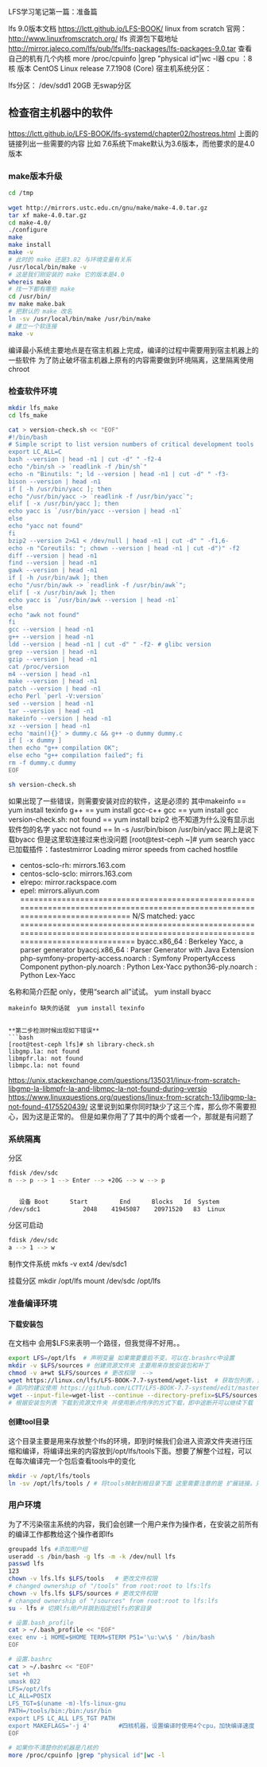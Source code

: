 LFS学习笔记第一篇：准备篇

lfs 9.0版本文档 https://lctt.github.io/LFS-BOOK/
linux from scratch 官网： http://www.linuxfromscratch.org/
lfs 资源包下载地址 http://mirror.jaleco.com/lfs/pub/lfs/lfs-packages/lfs-packages-9.0.tar
查看自己的机有几个内核  more /proc/cpuinfo |grep "physical id"|wc -l器
cpu ：8核 版本 CentOS Linux release 7.7.1908 (Core)
宿主机系统分区：

lfs分区： /dev/sdd1 20GB 无swap分区


## 检查宿主机器中的软件

https://lctt.github.io/LFS-BOOK/lfs-systemd/chapter02/hostreqs.html
上面的链接列出一些需要的内容 比如 7.6系统下make默认为3.6版本，而他要求的是4.0版本
### make版本升级
```bash
cd /tmp
 
wget http://mirrors.ustc.edu.cn/gnu/make/make-4.0.tar.gz
tar xf make-4.0.tar.gz 
cd make-4.0/
./configure 
make
make install
make -v
# 此时的 make 还是3.82 与环境变量有关系
/usr/local/bin/make -v
# 这是我们刚安装的 make 它的版本是4.0
whereis make
# 找一下都有哪些 make
cd /usr/bin/
mv make make.bak
# 把默认的 make 改名 
ln -sv /usr/local/bin/make /usr/bin/make
# 建立一个软连接
make -v
```
编译最小系统主要地点是在宿主机器上完成，编译的过程中需要用到宿主机器上的一些软件 
为了防止破坏宿主机器上原有的内容需要做到环境隔离，这里隔离使用chroot


### 检查软件环境
```bash
mkdir lfs_make
cd lfs_make

cat > version-check.sh << "EOF"
#!/bin/bash
# Simple script to list version numbers of critical development tools
export LC_ALL=C
bash --version | head -n1 | cut -d" " -f2-4
echo "/bin/sh -> `readlink -f /bin/sh`"
echo -n "Binutils: "; ld --version | head -n1 | cut -d" " -f3-
bison --version | head -n1
if [ -h /usr/bin/yacc ]; then
echo "/usr/bin/yacc -> `readlink -f /usr/bin/yacc`";
elif [ -x /usr/bin/yacc ]; then
echo yacc is `/usr/bin/yacc --version | head -n1`
else
echo "yacc not found"
fi
bzip2 --version 2>&1 < /dev/null | head -n1 | cut -d" " -f1,6-
echo -n "Coreutils: "; chown --version | head -n1 | cut -d")" -f2
diff --version | head -n1
find --version | head -n1
gawk --version | head -n1
if [ -h /usr/bin/awk ]; then
echo "/usr/bin/awk -> `readlink -f /usr/bin/awk`";
elif [ -x /usr/bin/awk ]; then
echo yacc is `/usr/bin/awk --version | head -n1`
else
echo "awk not found"
fi
gcc --version | head -n1
g++ --version | head -n1
ldd --version | head -n1 | cut -d" " -f2- # glibc version
grep --version | head -n1
gzip --version | head -n1
cat /proc/version
m4 --version | head -n1
make --version | head -n1
patch --version | head -n1
echo Perl `perl -V:version`
sed --version | head -n1
tar --version | head -n1
makeinfo --version | head -n1
xz --version | head -n1
echo 'main(){}' > dummy.c && g++ -o dummy dummy.c
if [ -x dummy ]
then echo "g++ compilation OK";
else echo "g++ compilation failed"; fi
rm -f dummy.c dummy
EOF

sh version-check.sh
```
如果出现了一些错误，则需要安装对应的软件，这是必须的
其中makeinfo == yum install texinfo
    g++ == yum install gcc-c++
    gcc == yum install gcc
 version-check.sh: not found == yum install bzip2 也不知道为什么没有显示出软件包的名字
    yacc not found == ln -s /usr/bin/bison /usr/bin/yacc  网上是说下载byacc 但是这里软连接过来也没问题
[root@test-ceph ~]# yum search yacc
已加载插件：fastestmirror
Loading mirror speeds from cached hostfile
 * centos-sclo-rh: mirrors.163.com
 * centos-sclo-sclo: mirrors.163.com
 * elrepo: mirror.rackspace.com
 * epel: mirrors.aliyun.com
============================================================================================================================== N/S matched: yacc ===============================================================================================================================
byacc.x86_64 : Berkeley Yacc, a parser generator
byaccj.x86_64 : Parser Generator with Java Extension
php-symfony-property-access.noarch : Symfony PropertyAccess Component
python-ply.noarch : Python Lex-Yacc
python36-ply.noarch : Python Lex-Yacc

  名称和简介匹配 only，使用“search all”试试。
yum install byacc
```
makeinfo 缺失的话就  yum install texinfo


**第二步检测时候出现如下错误**
```bash
[root@test-ceph lfs]# sh library-check.sh
libgmp.la: not found
libmpfr.la: not found
libmpc.la: not found 
```
https://unix.stackexchange.com/questions/135031/linux-from-scratch-libgmp-la-libmpfr-la-and-libmpc-la-not-found-during-versio
https://www.linuxquestions.org/questions/linux-from-scratch-13/libgmp-la-not-found-4175520439/ 这里说到如果你同时缺少了这三个库，那么你不需要担心，因为这是正常的。
但是如果你用了了其中的两个或者一个，那就是有问题了

### 系统隔离

分区
```bash
fdisk /dev/sdc
n --> p --> 1 --> Enter --> +20G --> w --> p


   设备 Boot      Start         End      Blocks   Id  System
/dev/sdc1            2048    41945087    20971520   83  Linux
```
分区可启动
```bash 
fdisk /dev/sdc
a --> 1 --> w
```

制作文件系统
mkfs -v ext4 /dev/sdc1

挂载分区
mkdir /opt/lfs
mount /dev/sdc /opt/lfs

### 准备编译环境

#### 下载安装包
在文档中 会用$LFS来表明一个路径，但我觉得不好用。。
```bash 
export LFS=/opt/lfs  # 声明变量 如果需要重启不变，可以在.brashrc中设置
mkdir -v $LFS/sources # 创建资源文件夹 主要用来存放安装包和补丁
chmod -v a+wt $LFS/sources # 更改权限  -->
wget https://linux.cn/lfs/LFS-BOOK-7.7-systemd/wget-list  # 获取包列表，这里是国外的
# 国内的建议使用 https://github.com/LCTT/LFS-BOOK-7.7-systemd/edit/master/wget-list-LFS7.7-systemd-USTC
wget --input-file=wget-list --continue --directory-prefix=$LFS/sources
# 根据安装包列表 下载到资源文件夹 并使用断点传序的方式下载，即中途断开可以继续下载
```
#### 创建tool目录
这个目录主要是用来存放整个lfs的环境，即到时候我们会进入资源文件夹进行压缩和编译，将编译出来的内容放到/opt/lfs/tools下面。想要了解整个过程，可以在每次编译完一个包后查看tools中的变化

```bash
mkdir -v /opt/lfs/tools
ln -sv /opt/lfs/tools / # 将tools映射到根目录下面 这里需要注意的是 扩展链接。只要不删除/opt/lfs下面的/tools文件夹 就没事了 
```
### 用户环境
为了不污染宿主系统的内容，我们会创建一个用户来作为操作者，在安装之前所有的编译工作都教给这个操作者即lfs
```bash
groupadd lfs #添加用户组
useradd -s /bin/bash -g lfs -m -k /dev/null lfs
passwd lfs 
123
chown -v lfs.lfs $LFS/tools   # 更改文件权限
# changed ownership of "/tools" from root:root to lfs:lfs   
chown -v lfs.lfs $LFS/sources # 更改文件权限
# changed ownership of "/sources" from root:root to lfs:lfs
su - lfs # 切换lfs用户并跳到指定给lfs的家目录 

# 设置.bash_profile
cat > ~/.bash_profile << "EOF"
exec env -i HOME=$HOME TERM=$TERM PS1='\u:\w\$ ' /bin/bash
EOF

# 设置.bashrc
cat > ~/.bashrc << "EOF"
set +h
umask 022
LFS=/opt/lfs
LC_ALL=POSIX
LFS_TGT=$(uname -m)-lfs-linux-gnu
PATH=/tools/bin:/bin:/usr/bin
export LFS LC_ALL LFS_TGT PATH
export MAKEFLAGS='-j 4'        #四核机器，设置编译时使用4个cpu，加快编译速度
EOF

# 如果你不清楚你的机器是几核的
more /proc/cpuinfo |grep "physical id"|wc -l
```
